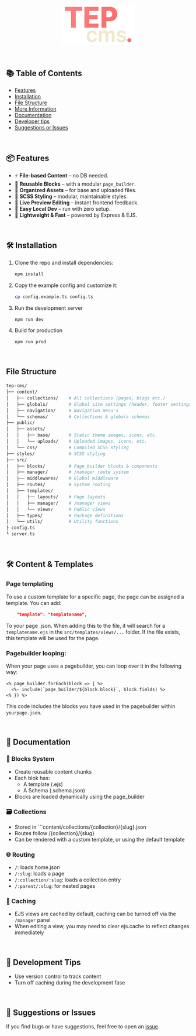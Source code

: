 <p align="center">
  <img width="200" draggable="false" src="./.github/docs/tep-cms.png" alt="TEP CMS Logo"/>
</p>

<br>

## 📚 Table of Contents

- [Features](#features)
- [Installation](#installation)
- [File Structure](#file-structure)
- [More Information](#content-templates)
- [Documentation](#docs)
- [Developer tips](#tips)
- [Suggestions or Issues](#contribute)

<br>

<h2 id="features">📦 Features</h2>

- ⚡ **File-based Content** – no DB needed.
- 🧱 **Reusable Blocks** – with a modular `page_builder`.
- 📁 **Organized Assets** – for base and uploaded files.
- 🎨 **SCSS Styling** – modular, maintainable styles.
- 👀 **Live Preview Editing** – instant frontend feedback.
- 🧪 **Easy Local Dev** – run with zero setup.
- 🚀 **Lightweight & Fast** – powered by Express & EJS.

<br>

<h2 id="installation">🛠 Installation</h2>

1. Clone the repo and install dependencies:
   ```bash
   npm install
    ```
2. Copy the example config and customize it:
    ```bash
    cp config.example.ts config.ts
    ```
3. Run the development server
    ```bash
    npm run dev
    ```
4. Build for production
    ```bash
    npm run prod
    ```

<br>

<h2 id="file-structure">File Structure</h2>

```bash
tep-cms/
├── content/
│   ├── collections/    # All collections (pages, blogs etc.)
│   ├── globals/        # Global site settings (header, footer settings etc.)
│   ├── navigation/     # Navigation menu's
│   └── schemas/        # Collections & globals schemas
├── public/
│   ├── assets/
│   │   ├── base/       # Static theme images, icons, etc.
│   │   └── uploads/    # Uploaded images, icons, etc.
│   └── css/            # Compiled SCSS styling
├── styles/             # SCSS styling
├── src/
│   ├── blocks/         # Page_builder blocks & components
│   ├── manager/        # /manager route system
│   ├── middlewares/    # Global middleware
│   ├── routes/         # System routing
│   ├── templates/
│   │   ├── layouts/    # Page layouts
│   │   ├── manager/    # /manager views
│   │   └── views/      # Public views
│   ├── types/          # Package definitions
│   └── utils/          # Utility functions
├ config.ts
└ server.ts
```

<br>

<h2 id="content-templates">🛠 Content & Templates</h2>

### Page templating
To use a custom template for a specific page, the page can be assigned a template. You can add:

```json
    "template": "templatename",
```

To your page .json. When adding this to the file, it will search for a ```templatename.ejs``` in the ```src/templates/views/...``` folder. If the file exists, this template will be used for the page.

### Pagebuilder looping:
When your page uses a pagebuilder, you can loop over it in the following way:

```ejs
<% page_builder.forEach(block => { %>
  <%- include(`page_builder/${block.block}`, block.fields) %>
<% }) %>
```

This code includes the blocks you have used in the pagebuilder within ```yourpage.json```.

<br>

<h2 id="docs">📘 Documentation</h2>

### 🧱 Blocks System
- Create reusable content chunks
- Each blok has:
  - A template (.ejs)
  - A Schema (.schema.json)
- Blocks are loaded dynamically using the page_builder

### 🗃 Collections
- Stored in ```content/collections/{collection}/{slug}.json
- Routes follow /{collection}/{slug}
- Can be rendered with a custom template, or using the default template

### 🌐 Routing
- ```/```: loads home.json
- ```/:slug```: loads a page
- ```/:collection/:slug```: loads a collection entry
- ```/:parent/:slug```: for nested pages

### 🧠 Caching
- EJS views are cached by default, caching can be turned off via the ```/manager``` panel
- When editing a view, you may need to clear ejs.cache to reflect changes immediately

<br>

<h2 id="tips">🧪 Development Tips</h2>

- Use version control to track content
- Turn off caching during the development fase

<br>

<h2 id="contribute">🙋 Suggestions or Issues</h2>

If you find bugs or have suggestions, feel free to open an [issue](https://github.com/JirzyKerklaan/tep-cms/issues/new).

